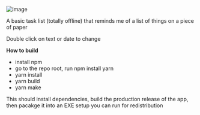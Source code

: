 ![image](https://github.com/user-attachments/assets/3a12537b-9713-413e-bf24-b3ef66a5d1db)


A basic task list (totally offline) that reminds me of a list of things on a piece of paper

Double click on text or date to change


**How to build**
- install npm
- go to the repo root, run npm install yarn
- yarn install
- yarn build
- yarn make

This should install dependencies, build the production release of the app, then pacakge it into an EXE setup you can run for redistribution
